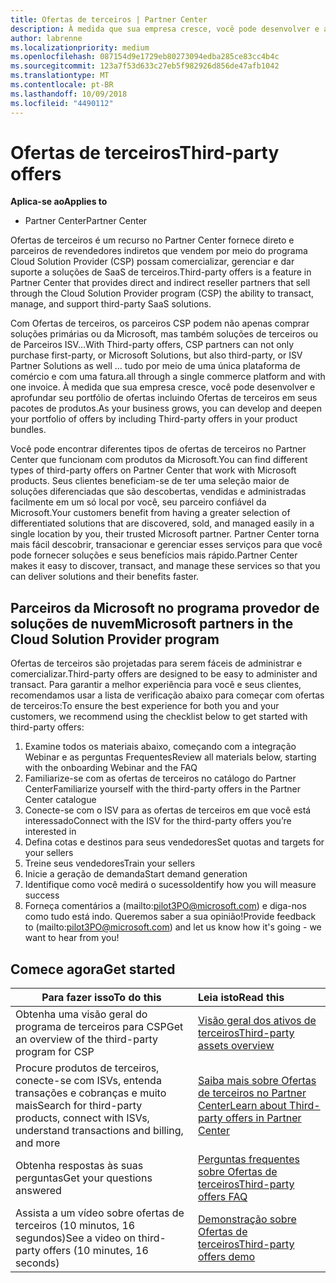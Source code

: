 ```yaml
---
title: Ofertas de terceiros | Partner Center
description: À medida que sua empresa cresce, você pode desenvolver e aprofundar seu portfólio de ofertas incluindo ofertas de terceiros em seus pacotes de produtos.
author: labrenne
ms.localizationpriority: medium
ms.openlocfilehash: 087154d9e1729eb80273094edba285ce83cc4b4c
ms.sourcegitcommit: 123a7f53d633c27eb5f982926d856de47afb1042
ms.translationtype: MT
ms.contentlocale: pt-BR
ms.lasthandoff: 10/09/2018
ms.locfileid: "4490112"
---
```

# <a name="third-party-offers"></a><span data-ttu-id="b51e3-103">Ofertas de terceiros</span><span class="sxs-lookup"><span data-stu-id="b51e3-103">Third-party offers</span></span> 

**<span data-ttu-id="b51e3-104">Aplica-se ao</span><span class="sxs-lookup"><span data-stu-id="b51e3-104">Applies to</span></span>**

- <span data-ttu-id="b51e3-105">Partner Center</span><span class="sxs-lookup"><span data-stu-id="b51e3-105">Partner Center</span></span>

<span data-ttu-id="b51e3-106">Ofertas de terceiros é um recurso no Partner Center fornece direto e parceiros de revendedores indiretos que vendem por meio do programa Cloud Solution Provider (CSP) possam comercializar, gerenciar e dar suporte a soluções de SaaS de terceiros.</span><span class="sxs-lookup"><span data-stu-id="b51e3-106">Third-party offers is a feature in Partner Center that provides direct and indirect reseller partners that sell through the Cloud Solution Provider program (CSP) the ability to transact, manage, and support third-party SaaS solutions.</span></span>  

<span data-ttu-id="b51e3-107">Com Ofertas de terceiros, os parceiros CSP podem não apenas comprar soluções primárias ou da Microsoft, mas também soluções de terceiros ou de Parceiros ISV...</span><span class="sxs-lookup"><span data-stu-id="b51e3-107">With Third-party offers, CSP partners can not only purchase first-party, or Microsoft Solutions, but also third-party, or ISV Partner Solutions as well …</span></span> <span data-ttu-id="b51e3-108">tudo por meio de uma única plataforma de comércio e com uma fatura.</span><span class="sxs-lookup"><span data-stu-id="b51e3-108">all through a single commerce platform and with one invoice.</span></span>  <span data-ttu-id="b51e3-109">À medida que sua empresa cresce, você pode desenvolver e aprofundar seu portfólio de ofertas incluindo Ofertas de terceiros em seus pacotes de produtos.</span><span class="sxs-lookup"><span data-stu-id="b51e3-109">As your business grows, you can develop and deepen your portfolio of offers by including Third-party offers in your product bundles.</span></span> 

<span data-ttu-id="b51e3-110">Você pode encontrar diferentes tipos de ofertas de terceiros no Partner Center que funcionam com produtos da Microsoft.</span><span class="sxs-lookup"><span data-stu-id="b51e3-110">You can find different types of third-party offers on Partner Center that work with Microsoft products.</span></span> <span data-ttu-id="b51e3-111">Seus clientes beneficiam-se de ter uma seleção maior de soluções diferenciadas que são descobertas, vendidas e administradas facilmente em um só local por você, seu parceiro confiável da Microsoft.</span><span class="sxs-lookup"><span data-stu-id="b51e3-111">Your customers benefit from having a greater selection of differentiated solutions that are discovered, sold, and managed easily in a single location by you, their trusted Microsoft partner.</span></span> <span data-ttu-id="b51e3-112">Partner Center torna mais fácil descobrir, transacionar e gerenciar esses serviços para que você pode fornecer soluções e seus benefícios mais rápido.</span><span class="sxs-lookup"><span data-stu-id="b51e3-112">Partner Center makes it easy to discover, transact, and manage these services so that you can deliver solutions and their benefits faster.</span></span>

## <a name="microsoft-partners-in-the-cloud-solution-provider-program"></a><span data-ttu-id="b51e3-113">Parceiros da Microsoft no programa provedor de soluções de nuvem</span><span class="sxs-lookup"><span data-stu-id="b51e3-113">Microsoft partners in the Cloud Solution Provider program</span></span>

<span data-ttu-id="b51e3-114">Ofertas de terceiros são projetadas para serem fáceis de administrar e comercializar.</span><span class="sxs-lookup"><span data-stu-id="b51e3-114">Third-party offers are designed to be easy to administer and transact.</span></span> <span data-ttu-id="b51e3-115">Para garantir a melhor experiência para você e seus clientes, recomendamos usar a lista de verificação abaixo para começar com ofertas de terceiros:</span><span class="sxs-lookup"><span data-stu-id="b51e3-115">To ensure the best experience for both you and your customers, we recommend using the checklist below to get started with third-party offers:</span></span>

1. <span data-ttu-id="b51e3-116">Examine todos os materiais abaixo, começando com a integração Webinar e as perguntas Frequentes</span><span class="sxs-lookup"><span data-stu-id="b51e3-116">Review all materials below, starting with the onboarding Webinar and the FAQ</span></span>
2. <span data-ttu-id="b51e3-117">Familiarize-se com as ofertas de terceiros no catálogo do Partner Center</span><span class="sxs-lookup"><span data-stu-id="b51e3-117">Familiarize yourself with the third-party offers in the Partner Center catalogue</span></span>
3. <span data-ttu-id="b51e3-118">Conecte-se com o ISV para as ofertas de terceiros em que você está interessado</span><span class="sxs-lookup"><span data-stu-id="b51e3-118">Connect with the ISV for the third-party offers you’re interested in</span></span>
4. <span data-ttu-id="b51e3-119">Defina cotas e destinos para seus vendedores</span><span class="sxs-lookup"><span data-stu-id="b51e3-119">Set quotas and targets for your sellers</span></span>
5. <span data-ttu-id="b51e3-120">Treine seus vendedores</span><span class="sxs-lookup"><span data-stu-id="b51e3-120">Train your sellers</span></span>
6. <span data-ttu-id="b51e3-121">Inicie a geração de demanda</span><span class="sxs-lookup"><span data-stu-id="b51e3-121">Start demand generation</span></span>
7. <span data-ttu-id="b51e3-122">Identifique como você medirá o sucesso</span><span class="sxs-lookup"><span data-stu-id="b51e3-122">Identify how you will measure success</span></span>
8. <span data-ttu-id="b51e3-123">Forneça comentários a (mailto:pilot3PO@microsoft.com) e diga-nos como tudo está indo. Queremos saber a sua opinião!</span><span class="sxs-lookup"><span data-stu-id="b51e3-123">Provide feedback to (mailto:pilot3PO@microsoft.com) and let us know how it's going - we want to hear from you!</span></span>

## <a name="get-started"></a><span data-ttu-id="b51e3-124">Comece agora</span><span class="sxs-lookup"><span data-stu-id="b51e3-124">Get started</span></span> 

|**<span data-ttu-id="b51e3-125">Para fazer isso</span><span class="sxs-lookup"><span data-stu-id="b51e3-125">To do this</span></span>**   |**<span data-ttu-id="b51e3-126">Leia isto</span><span class="sxs-lookup"><span data-stu-id="b51e3-126">Read this</span></span>**   |
|------------------|:--------------------|
|<span data-ttu-id="b51e3-127">Obtenha uma visão geral do programa de terceiros para CSP</span><span class="sxs-lookup"><span data-stu-id="b51e3-127">Get an overview of the third-party program for CSP</span></span>  |[<span data-ttu-id="b51e3-128">Visão geral dos ativos de terceiros</span><span class="sxs-lookup"><span data-stu-id="b51e3-128">Third-party assets overview</span></span>]( http://assetsprod.microsoft.com/mpn/third-party-offers-overview.pptx)|
|<span data-ttu-id="b51e3-129">Procure produtos de terceiros, conecte-se com ISVs, entenda transações e cobranças e muito mais</span><span class="sxs-lookup"><span data-stu-id="b51e3-129">Search for third-party products, connect with ISVs, understand transactions and billing, and more</span></span>| [<span data-ttu-id="b51e3-130">Saiba mais sobre Ofertas de terceiros no Partner Center</span><span class="sxs-lookup"><span data-stu-id="b51e3-130">Learn about Third-party offers in Partner Center</span></span>](third-party-help.md) |
|<span data-ttu-id="b51e3-131">Obtenha respostas às suas perguntas</span><span class="sxs-lookup"><span data-stu-id="b51e3-131">Get your questions answered</span></span>| [<span data-ttu-id="b51e3-132">Perguntas frequentes sobre Ofertas de terceiros</span><span class="sxs-lookup"><span data-stu-id="b51e3-132">Third-party offers FAQ</span></span>](http://assetsprod.microsoft.com/mpn/third-party-offers-faq.docx) |
|<span data-ttu-id="b51e3-133">Assista a um vídeo sobre ofertas de terceiros (10 minutos, 16 segundos)</span><span class="sxs-lookup"><span data-stu-id="b51e3-133">See a video on third-party offers (10 minutes, 16 seconds)</span></span>   |[<span data-ttu-id="b51e3-134">Demonstração sobre Ofertas de terceiros</span><span class="sxs-lookup"><span data-stu-id="b51e3-134">Third-party offers demo</span></span>](http://assetsprod.microsoft.com/mpn/third-party-offers-demo.wma)|


